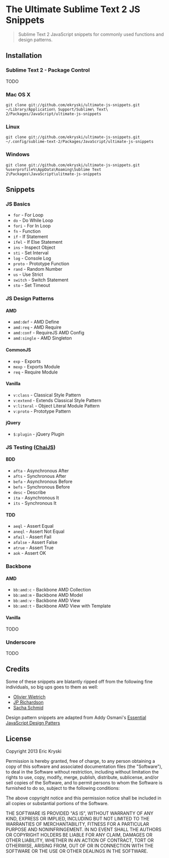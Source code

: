 # The Ultimate Sublime Text 2 JS Snippets

> Sublime Text 2 JavaScript snippets for commonly used functions and design patterns.

## Installation

### Sublime Text 2 - Package Control

TODO

### Mac OS X

    git clone git://github.com/ekryski/ultimate-js-snippets.git ~/Library/Application\ Support/Sublime\ Text\ 2/Packages/JavaScript/ultimate-js-snippets

### Linux

    git clone git://github.com/ekryski/ultimate-js-snippets.git ~/.config/sublime-text-2/Packages/JavaScript/ultimate-js-snippets

### Windows

    git clone git://github.com/ekryski/ultimate-js-snippets.git %userprofile%\AppData\Roaming\Sublime Text 2\Packages\JavaScript\ulitmate-js-snippets


## Snippets

### JS Basics

* `for` - For Loop
* `do` - Do While Loop
* `fori` - For In Loop
* `fn` - Function
* `if` - If Statement
* `ifel` - If Else Statement
* `ins` - Inspect Object
* `sti` - Set Interval
* `log` - Console Log
* `proto` - Prototype Function
* `rand` - Random Number
* `us` - Use Strict
* `switch` - Switch Statement
* `sto` - Set Timeout

### JS Design Patterns

#### AMD

* `amd:def` - AMD Define
* `amd:req` - AMD Require
* `amd:conf` - RequireJS AMD Config
* `amd:single` - AMD Singleton

#### CommonJS

* `exp` - Exports
* `mexp` - Exports Module
* `req` - Require Module

#### Vanilla

* `v:class` - Classical Style Pattern
* `v:extend` - Extends Classical Style Pattern
* `v:literal` - Object Literal Module Pattern
* `v:proto` - Prototype Pattern


#### jQuery

* `$:plugin` - jQuery Plugin

### JS Testing ([ChaiJS](http://chaijs.com))

#### BDD

* `afta` - Asynchronous After
* `afts` - Synchronous After
* `befa` - Asynchronous Before
* `befs` - Synchronous Before
* `desc` - Describe
* `ita` - Asynchronous It
* `its` - Synchronous It

#### TDD

* `aeql` - Assert Equal
* `aneql` - Assert Not Equal
* `afail` - Assert Fail
* `afalse` - Assert False
* `atrue` - Assert True
* `aok` - Assert OK

### Backbone

#### AMD

* `bb:amd:c` - Backbone AMD Collection
* `bb:amd:m` - Backbone AMD Model
* `bb:amd:v` - Backbone AMD View
* `bb:amd:t` - Backbone AMD View with Template

#### Vanilla

TODO

### Underscore

TODO

## Credits

Some of these snippets are blatantly ripped off from the following fine individuals, so big ups goes to them as well:

* [Olivier Wietrich](https://github.com/bredele/bredele-sublime-snippets)
* [JP Richardson](https://github.com/jprichardson/sublime-js-snippets)
* [Sacha Schmid](https://github.com/RadLikeWhoa/JS-Snippets)


Design pattern snippets are adapted from Addy Osmani's [Essential JavaScript Design Patters](http://addyosmani.com/resources/essentialjsdesignpatterns/book/)

## License

Copyright 2013 Eric Kryski

Permission is hereby granted, free of charge, to any person obtaining
a copy of this software and associated documentation files (the
"Software"), to deal in the Software without restriction, including
without limitation the rights to use, copy, modify, merge, publish,
distribute, sublicense, and/or sell copies of the Software, and to
permit persons to whom the Software is furnished to do so, subject to
the following conditions:

The above copyright notice and this permission notice shall be
included in all copies or substantial portions of the Software.

THE SOFTWARE IS PROVIDED "AS IS", WITHOUT WARRANTY OF ANY KIND,
EXPRESS OR IMPLIED, INCLUDING BUT NOT LIMITED TO THE WARRANTIES OF
MERCHANTABILITY, FITNESS FOR A PARTICULAR PURPOSE AND
NONINFRINGEMENT. IN NO EVENT SHALL THE AUTHORS OR COPYRIGHT HOLDERS BE
LIABLE FOR ANY CLAIM, DAMAGES OR OTHER LIABILITY, WHETHER IN AN ACTION
OF CONTRACT, TORT OR OTHERWISE, ARISING FROM, OUT OF OR IN CONNECTION
WITH THE SOFTWARE OR THE USE OR OTHER DEALINGS IN THE SOFTWARE.